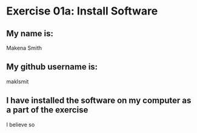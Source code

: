 # Exercise 01a: Install Software

## My name is:
Makena Smith

## My github username is:
maklsmit

## I have installed the software on my computer as a part of the exercise
I believe so
